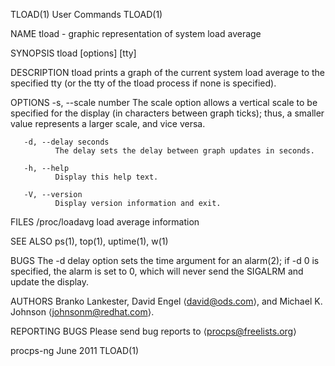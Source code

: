 TLOAD(1)                                                                                     User Commands                                                                                    TLOAD(1)

NAME
       tload - graphic representation of system load average

SYNOPSIS
       tload [options] [tty]

DESCRIPTION
       tload prints a graph of the current system load average to the specified tty (or the tty of the tload process if none is specified).

OPTIONS
       -s, --scale number
              The scale option allows a vertical scale to be specified for the display (in characters between graph ticks); thus, a smaller value represents a larger scale, and vice versa.

       -d, --delay seconds
              The delay sets the delay between graph updates in seconds.

       -h, --help
              Display this help text.

       -V, --version
              Display version information and exit.

FILES
       /proc/loadavg load average information

SEE ALSO
       ps(1), top(1), uptime(1), w(1)

BUGS
       The -d delay option sets the time argument for an alarm(2); if -d 0 is specified, the alarm is set to 0, which will never send the SIGALRM and update the display.

AUTHORS
       Branko Lankester, David Engel ⟨david@ods.com⟩, and Michael K. Johnson ⟨johnsonm@redhat.com⟩.

REPORTING BUGS
       Please send bug reports to ⟨procps@freelists.org⟩

procps-ng                                                                                      June 2011                                                                                      TLOAD(1)
